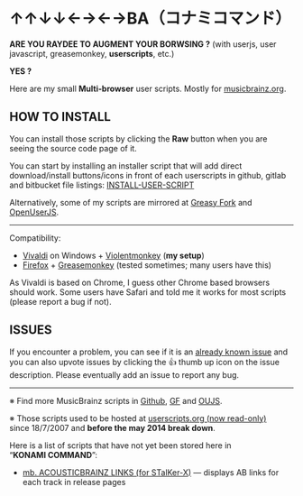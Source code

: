 ﻿# ↑↑↓↓←→←→BA（コナミコマンド） #

**ARE YOU RAYDEE TO AUGMENT YOUR BORWSING ?** (with userjs, user javascript, 
greasemonkey, **userscripts**, etc.)

**YES ?**

Here are my small **Multi‐browser** user scripts.
Mostly for [musicbrainz.org](//musicbrainz.org).


## HOW TO INSTALL ##

You can install those scripts by clicking the **Raw** button 
when you are seeing the source code page of it.

You can start by installing an installer script that will add direct download/install
buttons/icons in front of each userscripts in github, gitlab and bitbucket file listings:
[INSTALL-USER-SCRIPT](//github.com/jesus2099/konami-command/raw/master/INSTALL-USER-SCRIPT.user.js)

Alternatively, some of my scripts are mirrored at 
[Greasy Fork](//greasyfork.org/users/2206-jesus2099?sort=updated#user-script-list) and 
[OpenUserJS](//openuserjs.org/users/jesus2099/scripts?orderBy=updated&orderDir=desc).

---

Compatibility:

- [Vivaldi](//vivaldi.com) on Windows + [Violentmonkey](//chrome.google.com/webstore/detail/violentmonkey/jinjaccalgkegednnccohejagnlnfdag) (**my setup**)
- [Firefox](//mozilla.org/firefox) + [Greasemonkey](//addons.mozilla.org/firefox/addon/greasemonkey) (tested sometimes; many users have this)

As Vivaldi is based on Chrome, I guess other Chrome based browsers should work.
Some users have Safari and told me it works for most scripts (please report a bug if not).

## ISSUES ##

If you encounter a problem, you can see if it is an [already known issue](//github.com/jesus2099/konami-command/issues?q=is%3Aissue+is%3Aopen+sort%3Areactions-%2B1-desc) 
and you can also upvote issues by clicking the :+1: thumb up icon on the issue description.
Please eventually add an issue to report any bug.

---

※ Find more MusicBrainz scripts in [Github](//github.com/search?q=topic%3Amusicbrainz+topic%3Auserscripts), 
[GF](//greasyfork.org/scripts?set=9&sort=ratings) and [OUJS](//openuserjs.org/group/musicbrainz?orderBy=rating&orderDir=desc).

※ Those scripts used to be hosted at 
[userscripts.org (now read-only)](http://userscripts-mirror.org/users/31010/scripts) 
since 18/7/2007 and **before the may 2014 break down**.

Here is a list of scripts that have not yet been stored here in “**KONAMI COMMAND**”:

- [mb. ACOUSTICBRAINZ LINKS (for STalKer-X)](https://gist.github.com/jesus2099/8e223f09d64d831a9514)
  — displays AB links for each track in release pages
